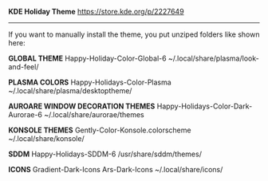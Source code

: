 **KDE Holiday Theme**
https://store.kde.org/p/2227649

---

If you want to manually install the theme, you put unziped folders like shown here:

**GLOBAL THEME**
Happy-Holiday-Color-Global-6
~/.local/share/plasma/look-and-feel/

**PLASMA COLORS**
Happy-Holidays-Color-Plasma
~/.local/share/plasma/desktoptheme/

**AUROARE WINDOW DECORATION THEMES**
Happy-Holidays-Color-Dark-Aurorae-6
~/.local/share/aurorae/themes

**KONSOLE THEMES**
Gently-Color-Konsole.colorscheme
~/.local/share/konsole/

**SDDM**
Happy-Holidays-SDDM-6
/usr/share/sddm/themes/

**ICONS**
Gradient-Dark-Icons
Ars-Dark-Icons
~/.local/share/icons/
